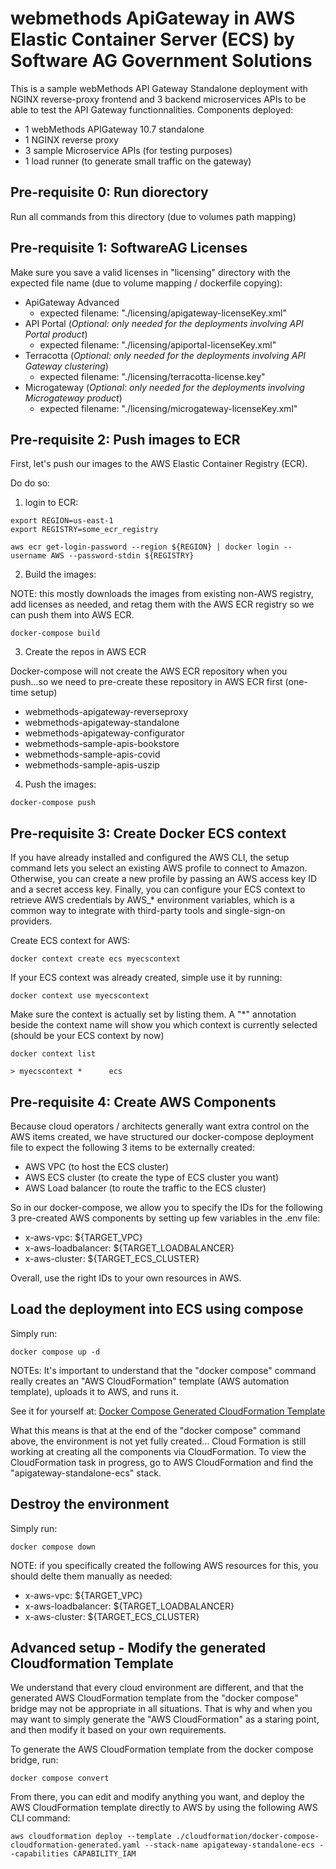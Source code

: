# webmethods ApiGateway in AWS Elastic Container Server (ECS) by Software AG Government Solutions 

This is a sample webMethods API Gateway Standalone deployment with NGINX reverse-proxy frontend and 3 backend microservices APIs to be able to test the API Gateway functionnalities.
Components deployed:
 - 1 webMethods APIGateway 10.7 standalone
 - 1 NGINX reverse proxy
 - 3 sample Microservice APIs (for testing purposes)
 - 1 load runner (to generate small traffic on the gateway)

## Pre-requisite 0: Run diorectory

Run all commands from this directory (due to volumes path mapping)

## Pre-requisite 1: SoftwareAG Licenses

Make sure you save a valid licenses in "licensing" directory with the expected file name (due to volume mapping / dockerfile copying):

 - ApiGateway Advanced
   - expected filename: "./licensing/apigateway-licenseKey.xml"
 - API Portal (*Optional: only needed for the deployments involving API Portal product*)
   - expected filename: "./licensing/apiportal-licenseKey.xml"
 - Terracotta (*Optional: only needed for the deployments involving API Gateway clustering*)
   - expected filename: "./licensing/terracotta-license.key"
 - Microgateway (*Optional: only needed for the deployments involving Microgateway product*)
   - expected filename: "./licensing/microgateway-licenseKey.xml"

## Pre-requisite 2: Push images to ECR

First, let's push our images to the AWS Elastic Container Registry (ECR).

Do do so:

1) login to ECR:

```
export REGION=us-east-1
export REGISTRY=some_ecr_registry
```

```
aws ecr get-login-password --region ${REGION} | docker login --username AWS --password-stdin ${REGISTRY}
```

2) Build the images:

NOTE: this mostly downloads the images from existing non-AWS registry, add licenses as needed, and retag them with the AWS ECR registry so we can push them into AWS ECR.

```
docker-compose build
```

3) Create the repos in AWS ECR

Docker-compose will not create the AWS ECR repository when you push...so we need to pre-create these repository in AWS ECR first (one-time setup) 
- webmethods-apigateway-reverseproxy
- webmethods-apigateway-standalone
- webmethods-apigateway-configurator
- webmethods-sample-apis-bookstore
- webmethods-sample-apis-covid
- webmethods-sample-apis-uszip

4) Push the images:

```
docker-compose push
```

## Pre-requisite 3: Create Docker ECS context

If you have already installed and configured the AWS CLI, the setup command lets you select an existing AWS profile to connect to Amazon. Otherwise, you can create a new profile by passing an AWS access key ID and a secret access key. Finally, you can configure your ECS context to retrieve AWS credentials by AWS_* environment variables, which is a common way to integrate with third-party tools and single-sign-on providers.

Create ECS context for AWS:

```
docker context create ecs myecscontext
```

If your ECS context was already created, simple use it by running:

```
docker context use myecscontext
```

Make sure the context is actually set by listing them. A "*" annotation beside the context name will show you which context is currently selected (should be your ECS context by now)

```
docker context list

> myecscontext *      ecs
```
## Pre-requisite 4: Create AWS Components

Because cloud operators / architects generally want extra control on the AWS items created, we have structured our docker-compose deployment file to expect the following 3 items to be externally created:
 - AWS VPC (to host the ECS cluster) 
 - AWS ECS cluster (to create the type of ECS cluster you want)
 - AWS Load balancer (to route the traffic to the ECS cluster) 

So in our docker-compose, we allow you to specify the IDs for the following 3 pre-created AWS components by setting up few variables in the .env file:
 - x-aws-vpc: ${TARGET_VPC}
 - x-aws-loadbalancer: ${TARGET_LOADBALANCER}
 - x-aws-cluster: ${TARGET_ECS_CLUSTER}

Overall, use the right IDs to your own resources in AWS.

## Load the deployment into ECS using compose

Simply run:

```
docker compose up -d
```

NOTEs: 
It's important to understand that the "docker compose" command really creates an "AWS CloudFormation" template (AWS automation template), uploads it to AWS, and runs it.

See it for yourself at: [Docker Compose Generated CloudFormation Template](./cloudformation/docker-compose-cloudformation-generated.yaml)

What this means is that at the end of the "docker compose" command above, the environment is not yet fully created... Cloud Formation is still working at creating all the components via CloudFormation.
To view the CloudFormation task in progress, go to AWS CloudFormation and find the "apigateway-standalone-ecs" stack.

## Destroy the environment

Simply run:

```
docker compose down
```

NOTE: if you specifically created the following AWS resources for this, you should delte them manually as needed:
 - x-aws-vpc: ${TARGET_VPC}
 - x-aws-loadbalancer: ${TARGET_LOADBALANCER}
 - x-aws-cluster: ${TARGET_ECS_CLUSTER}

## Advanced setup - Modify the generated Cloudformation Template

We understand that every cloud environment are different, and that the generated AWS CloudFormation template from the "docker compose" bridge may not be appropriate in all situations. That is why and when you may want to simply generate the "AWS CloudFormation" as a staring point, and then modify it based on your own requirements.

To generate the AWS CloudFormation template from the docker compose bridge, run:

```
docker compose convert
```

From there, you can edit and modify anything you want, and deploy the AWS CloudFormation template directly to AWS by using the following AWS CLI command:


```
aws cloudformation deploy --template ./cloudformation/docker-compose-cloudformation-generated.yaml --stack-name apigateway-standalone-ecs --capabilities CAPABILITY_IAM
```